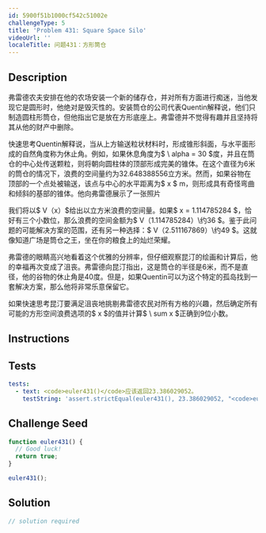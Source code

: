 ```yaml
---
id: 5900f51b1000cf542c51002e
challengeType: 5
title: 'Problem 431: Square Space Silo'
videoUrl: ''
localeTitle: 问题431：方形筒仓
---
```


## Description
<section id="description">弗雷德农夫安排在他的农场安装一个新的储存仓，并对所有方面进行痴迷，当他发现它是圆形时，他绝对是毁灭性的。安装筒仓的公司代表Quentin解释说，他们只制造圆柱形筒仓，但他指出它是放在方形底座上。弗雷德并不觉得有趣并且坚持将其从他的财产中删除。 <p>快速思考Quentin解释说，当从上方输送粒状材料时，形成锥形斜面，与水平面形成的自然角度称为休止角。例如，如果休息角度为$ \ alpha = 30 $度，并且在筒仓的中心处传送颗粒，则将朝向圆柱体的顶部形成完美的锥体。在这个直径为6米的筒仓的情况下，浪费的空间量约为32.648388556立方米。然而，如果谷物在顶部的一个点处被输送，该点与中心的水平距离为$ x $ m，则形成具有奇怪弯曲和倾斜的基部的锥体。他向弗雷德展示了一张照片</p><p>我们将以$ V（x）$给出以立方米浪费的空间量。如果$ x = 1.114785284 $，恰好有三个小数位，那么浪费的空间金额为$ V（1.114785284）\约36 $。鉴于此问题的可能解决方案的范围，还有另一种选择：$ V（2.511167869）\约49 $。这就像知道广场是筒仓之王，坐在你的粮食上的灿烂荣耀。 </p><p>弗雷德的眼睛高兴地看着这个优雅的分辨率，但仔细观察昆汀的绘画和计算后，他的幸福再次变成了沮丧。弗雷德向昆汀指出，这是筒仓的半径是6米，而不是直径，他的谷物的休止角是40度。但是，如果Quentin可以为这个特定的孤岛找到一套解决方案，那么他将非常乐意保留它。 </p><p>如果快速思考昆汀要满足沮丧地挑剔弗雷德农民对所有方格的兴趣，然后确定所有可能的方形空间浪费选项的$ x $的值并计算$ \ sum x $正确到9位小数。 </p></section>

## Instructions
<section id="instructions">
</section>

## Tests
<section id='tests'>

```yml
tests:
  - text: <code>euler431()</code>应该返回23.386029052。
    testString: 'assert.strictEqual(euler431(), 23.386029052, "<code>euler431()</code> should return 23.386029052.");'

```

</section>

## Challenge Seed
<section id='challengeSeed'>

<div id='js-seed'>

```js
function euler431() {
  // Good luck!
  return true;
}

euler431();

```

</div>



</section>

## Solution
<section id='solution'>

```js
// solution required
```
</section>
